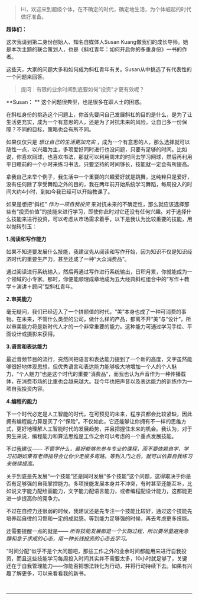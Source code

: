 > Hi，欢迎来到超级个体，在不确定的时代，确定地生活，为个体崛起的时代做好准备。

 **超体们：**

这次我请到第二身份创始人、知名自媒体人Susan Kuang做我们的成长导师。她是本次主题的联合策划人，也是《斜杠青年：如何开启你的多重身份》一书的作者。

这些天，大家的问题大多和如何成为斜杠青年有关。Susan从中挑选了有代表性的一个问题来回答。

> 提问：有限的业余时间到底要如何“投资”才更有效呢？

 **Susan： ** 这个问题很典型，也是很多在职人士的困惑。

在斜杠身份的挑选这个问题上，你首先要问自己发展斜杠的目的是什么，是为了让生活更充实，成为一个有意思的人，还是为了对抗未来的风险，让自己多一份保障？不同的目标，策略也会有所不同。

如果仅仅只是 *想让自己的生活更加充实* ，成为一个有意思的人，那么选择就可以随性一点，以兴趣为主，多项爱好同时进行也没问题，只要有足够的时间。比如说，你喜欢网球，也喜欢书法，那就可以利用周末的时间去学习网球，然后再利用平日睡前的一个小时来练习书法，只要坚持的时间够长，技能就一定会有所提高。

拿我自己来举个例子，我生活中一个重要的兴趣爱好就是跳舞，这纯粹只是爱好，没有任何除了享受舞蹈之外的目的，我在两年前开始系统学习舞蹈，每周投入的时间大约4小时，到如今我已经可以开始教课了。

如果是想把“斜杠” *作为一项自我投资* 来对抗未来的不确定性，那么就应该选择那些有“投资价值”的技能来进行学习，即使你此时对它还没有任何兴趣。对于选择什么技能来进行投资，可以考虑从市场需求着手，以下是我认为比较重要的技能，用以抛砖引玉：

 **1.阅读和写作能力**

如果不知道要发展什么技能，我建议先从阅读和写作开始，因为知识不仅是知识经济时代的重要生产力，甚至还成了一种“大众消费品”。

通过阅读进行系统输入，然后再通过写作进行系统输出，日积月累，你就能成为一个领域的小专家。那时，你便能顺理成章地成为五大经典斜杠组合中的“写作＋教学＋演讲＋顾问”型斜杠青年。

 **2.审美能力**

毫无疑问，我们已经迈入了一个拼颜值的时代，“美”本身也成了一种可消费的事物。在未来，不管什么类型的公司，做什么样的产品，都离不开“美”与“设计”，所以审美能力将是新时代人才的一个非常重要的能力。这种能力可通过学习手绘、平面设计或摄影来获得。

 **3.语言和表达能力**

最近音频节目的流行，突然间把语言和表达能力提到了一个新的高度，文字虽然能够很好地体现思想，但优秀语言和表达能力能够极大地增加一个人的个人魅力，“个人魅力”也是这个时代的重要“消费品”，而我也认为声音作为一种传播载体，在消费市场的比重也会越来越大。我今年也把声音以及表达能力的训练作为一项自我投资内容。

 **4.编程的能力**

下一个时代必定是人工智能的时代，在可预见的未来，程序员都会比较紧缺，因此拥有编程能力算是买了个“保险”。不仅如此，它还能够让你拥有不一样的思维方式，更好地理解人工智能时代的发展趋势，并且把握住未来的机会。我认为，对于男生来说，编程能力和算法思维是工作之余可以考虑的一个重点发展技能。

不过我建议—— *不管学什么，最好能够先参与专业的课程，而不要依赖自学，学习初期如果有老师指导会让你少走很多弯路。等到入门之后，就可以依靠自我练习来继续提高。*

关于到底是先发展“一个技能”还是同时发展“多个技能”这个问题，这得取决于你是否有足够强的自我掌控能力。多项技能发展本身并不冲突，有时甚至还能互补，比如说文字能力配绘画能力，文字能力配语言能力，或者编程配设计能力，这都能更进一步提高你的竞争力。

不过在自控力还很弱的时候，我建议还是先专注一个技能比较好，通过这个技能先培养起自律的习惯和一定的成就感。等到能力足够强的时候，再去考虑更多技能。

还需要提醒一点的就是—— *所有技能发展都是一个长期过程，所以要尽量避免急躁和急于求成的心态，用一种长线投资的心态去学习。*

“时间分配”似乎不是个大问题吧，那些工作之外的业余时间都能用来进行自我投资，而且这些技能学习每周投入时间其实并不需要太多，10小时就足够了，关键还在于自我管理能力——你能否把想法转化为行动，并将行动持续下去。如果有兴趣了解更多，可以来看看我的新书。

   

---
